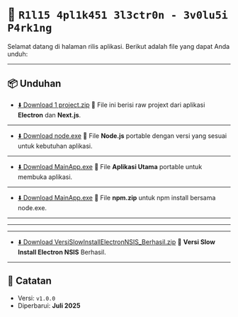 # 🚀 `R1l15 4pl1k451 3l3ctr0n - 3v0lu5i P4rk1ng`

Selamat datang di halaman rilis aplikasi. Berikut adalah file yang dapat Anda unduh:

---

## 📦 Unduhan

- [⬇️ Download 1 project.zip](https://github.com/zenzalepik/rilis_ep/raw/main/project.zip)
📁 File ini berisi raw projext dari aplikasi **Electron** dan **Next.js**.

---
- [⬇️ Download node.exe](https://github.com/zenzalepik/rilis_ep/raw/main/node.exe)
📁 File **Node.js** portable dengan versi yang sesuai untuk kebutuhan aplikasi.

---
- [⬇️ Download MainApp.exe](https://github.com/zenzalepik/rilis_ep/raw/main/Evosist_Parking_Desktop_-win-unpacked.exe)
📁 File **Aplikasi Utama** portable untuk membuka aplikasi.

---
- [⬇️ Download MainApp.exe](https://github.com/zenzalepik/rilis_ep/raw/main/npm.zip)
📁 File **npm.zip** untuk npm install bersama node.exe.



---
---
---
- [⬇️ Download VersiSlowInstallElectronNSIS_Berhasil.zip](https://github.com/zenzalepik/rilis_ep/raw/main/VersiSlowInstallElectronNSIS_Berhasil.zip)
📁 **Versi Slow Install Electron NSIS** Berhasil.

---

## 📝 Catatan


- Versi: `v1.0.0`
- Diperbarui: **Juli 2025**
